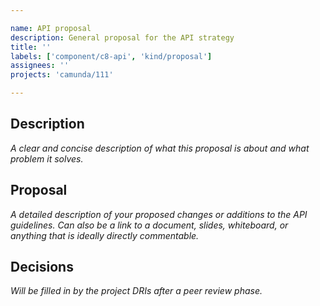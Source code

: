 ```yaml
---

name: API proposal
description: General proposal for the API strategy
title: ''
labels: ['component/c8-api', 'kind/proposal']
assignees: ''
projects: 'camunda/111'

---
```


## Description

_A clear and concise description of what this proposal is about and what problem it solves._

## Proposal

_A detailed description of your proposed changes or additions to the API guidelines._
_Can also be a link to a document, slides, whiteboard, or anything that is ideally directly commentable._

## Decisions

_Will be filled in by the project DRIs after a peer review phase._

